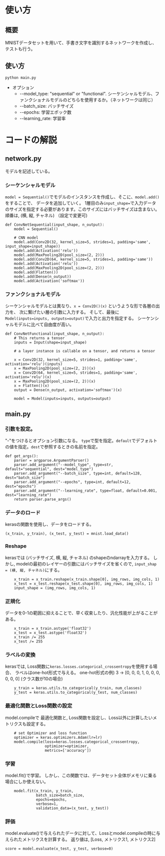 # 使い方

## 概要
MNISTデータセットを用いて、手書き文字を識別するネットワークを作成し、テストも行う。

## 使い方

```python main.py```

- オプション
    - --model_type: "sequential" or "functional". シーケンシャルモデル、ファンクショナルモデルのどちらを使用するか。（ネットワークは同じ）
    - --batch_size: バッチサイズ
    - --epochs: 学習エポック数
    - --learning_rate: 学習率

# コードの解説
## network.py

モデルを記述している。

### シーケンシャルモデル

`model = Sequential()`でモデルのインスタンスを作成し、そこに、`model.add()`をすることで、
データを追加していく。
1層目のみ`input_shape=`で入力データのサイズを指定する必要があります。このサイズにはバッチサイズは含まない。
順番は, (横, 縦, チャネル) （設定で変更可)

```
def ConvNetSequential(input_shape, n_output):
    model = Sequential()

    # CNN model
    model.add(Conv2D(32, kernel_size=5, strides=1, padding='same', input_shape=input_shape))
    model.add(Activation('relu'))
    model.add(MaxPooling2D(pool_size=(2, 2)))
    model.add(Conv2D(64, kernel_size=5, strides=1, padding='same'))
    model.add(Activation('relu'))
    model.add(MaxPooling2D(pool_size=(2, 2)))
    model.add(Flatten())
    model.add(Dense(n_output))
    model.add(Activation('softmax'))
```

### ファンクショナルモデル

シーケンシャルモデルとは異なり、`x = Conv2D()(x)` というような形で各層の出力を、
次に繋げたい層の引数に入力する。
そして、最後に`Model(inputs=inputs, outputs=output)`で入力と出力を指定する。
シーケンシャルモデルに比べて自由度が高い。

```
def ConvNetFunctional(input_shape, n_output):
    # This returns a tensor
    inputs = Input(shape=input_shape)

    # a layer instance is callable on a tensor, and returns a tensor

    x = Conv2D(32, kernel_size=5, strides=1, padding='same', activation='relu')(inputs)
    x = MaxPooling2D(pool_size=(2, 2))(x)
    x = Conv2D(64, kernel_size=5, strides=1, padding='same', activation='relu')(x)
    x = MaxPooling2D(pool_size=(2, 2))(x)
    x = Flatten()(x)
    output = Dense(n_output, activation='softmax')(x)

    model = Model(inputs=inputs, outputs=output)
```

## main.py
### 引数を設定。
"-"をつけるとオプション引数になる。
`type`で型を指定。`default`でデフォルトの値を指定。`dest`で参照するときの名前を指定。

```
def get_args():
    parser = argparse.ArgumentParser()
    parser.add_argument("--model_type", type=str, default="sequential", dest="model_type")
    parser.add_argument("--batch_size", type=int, default=128, dest="batch_size")
    parser.add_argument("--epochs", type=int, default=12, dest="epochs")
    parser.add_argument("--learning_rate", type=float, default=0.001, dest="learning_rate")
    return parser.parse_args()
```

### データのロード

kerasの関数を使用し、データをロードする。

```
(x_train, y_train), (x_test, y_test) = mnist.load_data()
```

### Reshape

kerasでは (バッチサイズ, 横, 縦, チャネル) のshapeのndarrayを入力する。
しかし, modelの最初のレイヤーの引数にはバッチサイズを省くので, `input_shap = (横, 縦, チャネル)`にする。

```
    x_train = x_train.reshape(x_train.shape[0], img_rows, img_cols, 1)
    x_test = x_test.reshape(x_test.shape[0], img_rows, img_cols, 1)
    input_shape = (img_rows, img_cols, 1)
```

### 正規化

データを0-1の範囲に抑えることで、早く収束したり、汎化性能が上がることがある。

```
    x_train = x_train.astype('float32')
    x_test = x_test.astype('float32')
    x_train /= 255
    x_test /= 255
```

### ラベルの変換

kerasでは, Loss関数に`keras.losses.categorical_crossentropy`を使用する場合、
ラベルはone-hot形式で与える。
one-hot形式の例) 3 → [0, 0, 0, 1, 0, 0, 0, 0, 0, 0] (クラス数が10の場合)

```
    y_train = keras.utils.to_categorical(y_train, num_classes)
    y_test = keras.utils.to_categorical(y_test, num_classes)
```

### 最適化関数とLoss関数の設定

model.compileで 最適化関数と, Loss関数を設定し、Loss以外に計算したいメトリクスも設定する。

```
    # set Optimizer and loss function
    optimizer = keras.optimizers.Adam(lr=lr)
    model.compile(loss=keras.losses.categorical_crossentropy,
                  optimizer=optimizer,
                  metrics=['accuracy'])
```

### 学習

model.fit()で学習。
しかし、この関数では、データセット全体がメモリに乗る場合にしか使えない。

```
    model.fit(x_train, y_train,
              batch_size=batch_size,
              epochs=epochs,
              verbose=1,
              validation_data=(x_test, y_test))
```

### 評価

model.evaluate()で与えられたデータに対して、Lossとmodel.compileの時に与えられたメトリクスを計算する。
返り値は, [Loss, メトリクス1, メトリクス2]

```
score = model.evaluate(x_test, y_test, verbose=0)
```
